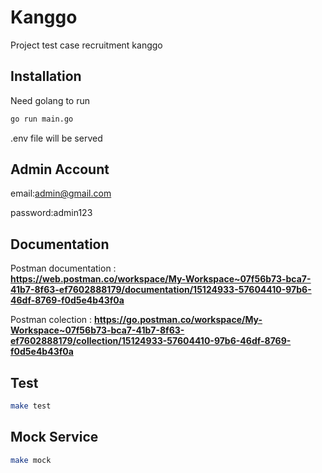 # Kanggo

Project test case recruitment kanggo

## Installation

Need golang to run

```sh
go run main.go
```

.env file will be served

## Admin Account

email:admin@gmail.com

password:admin123

## Documentation

Postman documentation :  
**https://web.postman.co/workspace/My-Workspace~07f56b73-bca7-41b7-8f63-ef7602888179/documentation/15124933-57604410-97b6-46df-8769-f0d5e4b43f0a**

Postman colection :
**https://go.postman.co/workspace/My-Workspace~07f56b73-bca7-41b7-8f63-ef7602888179/collection/15124933-57604410-97b6-46df-8769-f0d5e4b43f0a**


## Test

```sh
make test
```

## Mock Service

```sh
make mock
```